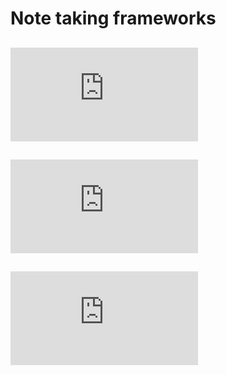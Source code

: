 # Note taking frameworks

## ![Jenkins 1](https://github.com/bleeng089/note_framework/blob/main/Jira/index.md)

## ![Jenkins 2](https://github.com/bleeng089/note_framework/blob/main/Jira2/index.md)

## ![Long form](https://github.com/bleeng089/note_framework/blob/main/index.md)

